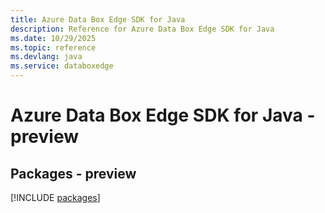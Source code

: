 ```yaml
---
title: Azure Data Box Edge SDK for Java
description: Reference for Azure Data Box Edge SDK for Java
ms.date: 10/29/2025
ms.topic: reference
ms.devlang: java
ms.service: databoxedge
---
```

# Azure Data Box Edge SDK for Java - preview
## Packages - preview
[!INCLUDE [packages](data-box-edge-index.md)]